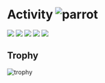 <h1 style="display: flex; align-items: center;">
  Activity
  <img src="https://github.com/user-attachments/assets/34d7e207-fe40-4247-b820-b6a81e3575f9" alt="parrot" style="margin-left: 5px;">
</h1>

![](http://github-profile-summary-cards.vercel.app/api/cards/profile-details?username=mshtwtnb0219&theme=gruvbox)
![](http://github-profile-summary-cards.vercel.app/api/cards/repos-per-language?username=mshtwtnb0219&theme=gruvbox)
![](http://github-profile-summary-cards.vercel.app/api/cards/most-commit-language?username=mshtwtnb0219&theme=gruvbox)
![](http://github-profile-summary-cards.vercel.app/api/cards/stats?username=mshtwtnb0219&theme=gruvbox)
![](http://github-profile-summary-cards.vercel.app/api/cards/productive-time?username=mshtwtnb0219&theme=gruvbox&utcOffset=9)

## Trophy
![trophy](https://github-profile-trophy.vercel.app/?username=mshtwtnb0219&theme=gruvbox)
